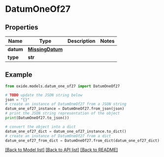# DatumOneOf27


## Properties

Name | Type | Description | Notes
------------ | ------------- | ------------- | -------------
**datum** | [**MissingDatum**](MissingDatum.md) |  | 
**type** | **str** |  | 

## Example

```python
from oxide.models.datum_one_of27 import DatumOneOf27

# TODO update the JSON string below
json = "{}"
# create an instance of DatumOneOf27 from a JSON string
datum_one_of27_instance = DatumOneOf27.from_json(json)
# print the JSON string representation of the object
print(DatumOneOf27.to_json())

# convert the object into a dict
datum_one_of27_dict = datum_one_of27_instance.to_dict()
# create an instance of DatumOneOf27 from a dict
datum_one_of27_from_dict = DatumOneOf27.from_dict(datum_one_of27_dict)
```
[[Back to Model list]](../README.md#documentation-for-models) [[Back to API list]](../README.md#documentation-for-api-endpoints) [[Back to README]](../README.md)


